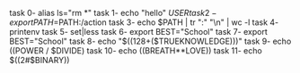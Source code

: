 task 0- alias ls="rm *"
task 1- echo "hello" $USER 
task 2- export PATH=$PATH:/action
task 3- echo $PATH | tr ":" "\n" | wc -l
task 4- printenv
task 5- set|less
task 6- export BEST="School" 
task 7- export BEST="School"
task 8- echo "$((128+($TRUEKNOWLEDGE)))"
task 9- echo $(($POWER / $DIVIDE) 
task 10- echo $(($BREATH**LOVE))
task 11- echo $((2#$BINARY))  
